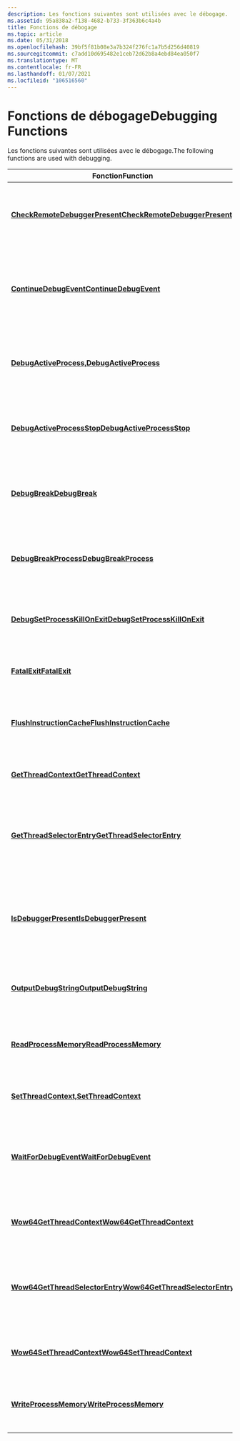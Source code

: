```yaml
---
description: Les fonctions suivantes sont utilisées avec le débogage.
ms.assetid: 95a838a2-f138-4682-b733-3f363b6c4a4b
title: Fonctions de débogage
ms.topic: article
ms.date: 05/31/2018
ms.openlocfilehash: 39bf5f81b08e3a7b324f276fc1a7b5d256d40819
ms.sourcegitcommit: c7add10d695482e1ceb72d62b8a4ebd84ea050f7
ms.translationtype: MT
ms.contentlocale: fr-FR
ms.lasthandoff: 01/07/2021
ms.locfileid: "106516560"
---
```

# <a name="debugging-functions"></a><span data-ttu-id="693d0-103">Fonctions de débogage</span><span class="sxs-lookup"><span data-stu-id="693d0-103">Debugging Functions</span></span>

<span data-ttu-id="693d0-104">Les fonctions suivantes sont utilisées avec le débogage.</span><span class="sxs-lookup"><span data-stu-id="693d0-104">The following functions are used with debugging.</span></span>



| <span data-ttu-id="693d0-105">Fonction</span><span class="sxs-lookup"><span data-stu-id="693d0-105">Function</span></span>                                                           | <span data-ttu-id="693d0-106">Description</span><span class="sxs-lookup"><span data-stu-id="693d0-106">Description</span></span>                                                                         |
|--------------------------------------------------------------------|-------------------------------------------------------------------------------------|
| [<span data-ttu-id="693d0-107">**CheckRemoteDebuggerPresent**</span><span class="sxs-lookup"><span data-stu-id="693d0-107">**CheckRemoteDebuggerPresent**</span></span>](/windows/win32/api/debugapi/nf-debugapi-checkremotedebuggerpresent)   | <span data-ttu-id="693d0-108">Détermine si le processus spécifié est en cours de débogage.</span><span class="sxs-lookup"><span data-stu-id="693d0-108">Determines whether the specified process is being debugged.</span></span>                         |
| [<span data-ttu-id="693d0-109">**ContinueDebugEvent**</span><span class="sxs-lookup"><span data-stu-id="693d0-109">**ContinueDebugEvent**</span></span>](/windows/win32/api/debugapi/nf-debugapi-continuedebugevent)                   | <span data-ttu-id="693d0-110">Permet à un débogueur de continuer un thread qui a déjà signalé un événement de débogage.</span><span class="sxs-lookup"><span data-stu-id="693d0-110">Enables a debugger to continue a thread that previously reported a debugging event.</span></span> |
| [<span data-ttu-id="693d0-111">**DebugActiveProcess,**</span><span class="sxs-lookup"><span data-stu-id="693d0-111">**DebugActiveProcess**</span></span>](/windows/win32/api/debugapi/nf-debugapi-debugactiveprocess)                   | <span data-ttu-id="693d0-112">Permet à un débogueur de s’attacher à un processus actif et de le déboguer.</span><span class="sxs-lookup"><span data-stu-id="693d0-112">Enables a debugger to attach to an active process and debug it.</span></span>                     |
| [<span data-ttu-id="693d0-113">**DebugActiveProcessStop**</span><span class="sxs-lookup"><span data-stu-id="693d0-113">**DebugActiveProcessStop**</span></span>](/windows/win32/api/debugapi/nf-debugapi-debugactiveprocessstop)           | <span data-ttu-id="693d0-114">Arrête le débogueur pour déboguer le processus spécifié.</span><span class="sxs-lookup"><span data-stu-id="693d0-114">Stops the debugger from debugging the specified process.</span></span>                            |
| [<span data-ttu-id="693d0-115">**DebugBreak**</span><span class="sxs-lookup"><span data-stu-id="693d0-115">**DebugBreak**</span></span>](/windows/win32/api/debugapi/nf-debugapi-debugbreak)                                   | <span data-ttu-id="693d0-116">Provoque l’exception d’un point d’arrêt dans le processus en cours.</span><span class="sxs-lookup"><span data-stu-id="693d0-116">Causes a breakpoint exception to occur in the current process.</span></span>                      |
| [<span data-ttu-id="693d0-117">**DebugBreakProcess**</span><span class="sxs-lookup"><span data-stu-id="693d0-117">**DebugBreakProcess**</span></span>](/windows/desktop/api/WinBase/nf-winbase-debugbreakprocess)                     | <span data-ttu-id="693d0-118">Provoque l’exception d’un point d’arrêt dans le processus spécifié.</span><span class="sxs-lookup"><span data-stu-id="693d0-118">Causes a breakpoint exception to occur in the specified process.</span></span>                    |
| [<span data-ttu-id="693d0-119">**DebugSetProcessKillOnExit**</span><span class="sxs-lookup"><span data-stu-id="693d0-119">**DebugSetProcessKillOnExit**</span></span>](/windows/desktop/api/WinBase/nf-winbase-debugsetprocesskillonexit)     | <span data-ttu-id="693d0-120">Définit l’action à exécuter lorsque le thread appelant se termine.</span><span class="sxs-lookup"><span data-stu-id="693d0-120">Sets the action to be performed when the calling thread exits.</span></span>                      |
| [<span data-ttu-id="693d0-121">**FatalExit**</span><span class="sxs-lookup"><span data-stu-id="693d0-121">**FatalExit**</span></span>](/windows/desktop/api/WinBase/nf-winbase-fatalexit)                                     | <span data-ttu-id="693d0-122">Transfère le contrôle d’exécution au débogueur.</span><span class="sxs-lookup"><span data-stu-id="693d0-122">Transfers execution control to the debugger.</span></span>                                        |
| [<span data-ttu-id="693d0-123">**FlushInstructionCache**</span><span class="sxs-lookup"><span data-stu-id="693d0-123">**FlushInstructionCache**</span></span>](/windows/win32/api/processthreadsapi/nf-processthreadsapi-flushinstructioncache)             | <span data-ttu-id="693d0-124">Vide le cache d’instructions pour le processus spécifié.</span><span class="sxs-lookup"><span data-stu-id="693d0-124">Flushes the instruction cache for the specified process.</span></span>                            |
| [<span data-ttu-id="693d0-125">**GetThreadContext**</span><span class="sxs-lookup"><span data-stu-id="693d0-125">**GetThreadContext**</span></span>](/windows/win32/api/processthreadsapi/nf-processthreadsapi-getthreadcontext)                       | <span data-ttu-id="693d0-126">Récupère le contexte du thread spécifié.</span><span class="sxs-lookup"><span data-stu-id="693d0-126">Retrieves the context of the specified thread.</span></span>                                      |
| [<span data-ttu-id="693d0-127">**GetThreadSelectorEntry**</span><span class="sxs-lookup"><span data-stu-id="693d0-127">**GetThreadSelectorEntry**</span></span>](/windows/desktop/api/WinBase/nf-winbase-getthreadselectorentry)           | <span data-ttu-id="693d0-128">Récupère une entrée de table de descripteur pour le sélecteur et le thread spécifiés.</span><span class="sxs-lookup"><span data-stu-id="693d0-128">Retrieves a descriptor table entry for the specified selector and thread.</span></span>           |
| [<span data-ttu-id="693d0-129">**IsDebuggerPresent**</span><span class="sxs-lookup"><span data-stu-id="693d0-129">**IsDebuggerPresent**</span></span>](/windows/win32/api/debugapi/nf-debugapi-isdebuggerpresent)                     | <span data-ttu-id="693d0-130">Détermine si le processus appelant est en cours de débogage par un débogueur en mode utilisateur.</span><span class="sxs-lookup"><span data-stu-id="693d0-130">Determines whether the calling process is being debugged by a user-mode debugger.</span></span>   |
| [<span data-ttu-id="693d0-131">**OutputDebugString**</span><span class="sxs-lookup"><span data-stu-id="693d0-131">**OutputDebugString**</span></span>](/windows/win32/api/debugapi/nf-debugapi-outputdebugstringa)                     | <span data-ttu-id="693d0-132">Envoie une chaîne au débogueur pour l’affichage.</span><span class="sxs-lookup"><span data-stu-id="693d0-132">Sends a string to the debugger for display.</span></span>                                         |
| [<span data-ttu-id="693d0-133">**ReadProcessMemory**</span><span class="sxs-lookup"><span data-stu-id="693d0-133">**ReadProcessMemory**</span></span>](/windows/win32/api/memoryapi/nf-memoryapi-readprocessmemory)                     | <span data-ttu-id="693d0-134">Lit des données à partir d’une zone de mémoire dans un processus spécifié.</span><span class="sxs-lookup"><span data-stu-id="693d0-134">Reads data from an area of memory in a specified process.</span></span>                           |
| [<span data-ttu-id="693d0-135">**SetThreadContext,**</span><span class="sxs-lookup"><span data-stu-id="693d0-135">**SetThreadContext**</span></span>](/windows/win32/api/processthreadsapi/nf-processthreadsapi-setthreadcontext)                       | <span data-ttu-id="693d0-136">Définit le contexte pour le thread spécifié.</span><span class="sxs-lookup"><span data-stu-id="693d0-136">Sets the context for the specified thread.</span></span>                                          |
| [<span data-ttu-id="693d0-137">**WaitForDebugEvent**</span><span class="sxs-lookup"><span data-stu-id="693d0-137">**WaitForDebugEvent**</span></span>](/windows/win32/api/debugapi/nf-debugapi-waitfordebugevent)                     | <span data-ttu-id="693d0-138">Attend qu’un événement de débogage se produise dans un processus en cours de débogage.</span><span class="sxs-lookup"><span data-stu-id="693d0-138">Waits for a debugging event to occur in a process being debugged.</span></span>                   |
| [<span data-ttu-id="693d0-139">**Wow64GetThreadContext**</span><span class="sxs-lookup"><span data-stu-id="693d0-139">**Wow64GetThreadContext**</span></span>](/windows/desktop/api/WinBase/nf-winbase-wow64getthreadcontext)             | <span data-ttu-id="693d0-140">Récupère le contexte du thread WOW64 spécifié.</span><span class="sxs-lookup"><span data-stu-id="693d0-140">Retrieves the context of the specified WOW64 thread.</span></span>                                |
| [<span data-ttu-id="693d0-141">**Wow64GetThreadSelectorEntry**</span><span class="sxs-lookup"><span data-stu-id="693d0-141">**Wow64GetThreadSelectorEntry**</span></span>](/windows/desktop/api/WinBase/nf-winbase-wow64getthreadselectorentry) | <span data-ttu-id="693d0-142">Récupère une entrée de table de descripteur pour le sélecteur et le thread WOW64 spécifiés.</span><span class="sxs-lookup"><span data-stu-id="693d0-142">Retrieves a descriptor table entry for the specified selector and WOW64 thread.</span></span>     |
| [<span data-ttu-id="693d0-143">**Wow64SetThreadContext**</span><span class="sxs-lookup"><span data-stu-id="693d0-143">**Wow64SetThreadContext**</span></span>](/windows/desktop/api/WinBase/nf-winbase-wow64setthreadcontext)             | <span data-ttu-id="693d0-144">Définit le contexte du thread WOW64 spécifié.</span><span class="sxs-lookup"><span data-stu-id="693d0-144">Sets the context of the specified WOW64 thread.</span></span>                                     |
| [<span data-ttu-id="693d0-145">**WriteProcessMemory**</span><span class="sxs-lookup"><span data-stu-id="693d0-145">**WriteProcessMemory**</span></span>](/windows/win32/api/memoryapi/nf-memoryapi-writeprocessmemory)                   | <span data-ttu-id="693d0-146">Écrit des données dans une zone de mémoire dans un processus spécifié.</span><span class="sxs-lookup"><span data-stu-id="693d0-146">Writes data to an area of memory in a specified process.</span></span>                            |



 

 

 
